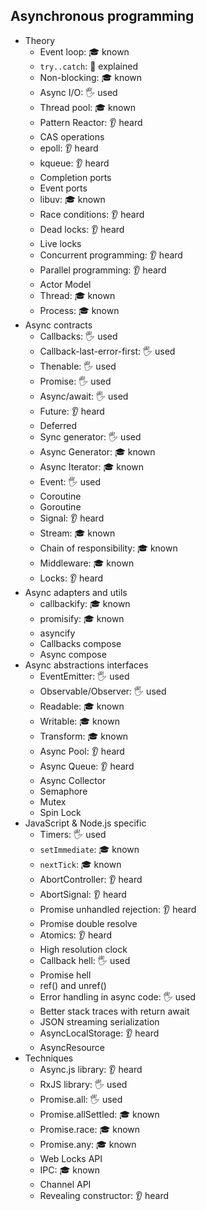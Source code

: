 ## Asynchronous programming

- Theory
  - Event loop: 🎓 known
  - `try..catch`: 🙋 explained
  - Non-blocking: 🎓 known
  - Async I/O: 🖐️ used
  - Thread pool: 🎓 known
  - Pattern Reactor: 👂 heard
  - CAS operations
  - epoll: 👂 heard
  - kqueue: 👂 heard
  - Completion ports
  - Event ports
  - libuv: 🎓 known
  - Race conditions: 👂 heard
  - Dead locks: 👂 heard
  - Live locks
  - Concurrent programming: 👂 heard
  - Parallel programming: 👂 heard
  - Actor Model
  - Thread: 🎓 known
  - Process: 🎓 known
- Async contracts
  - Callbacks: 🖐️ used
  - Callback-last-error-first: 🖐️ used
  - Thenable: 🖐️ used
  - Promise: 🖐️ used
  - Async/await: 🖐️ used
  - Future: 👂 heard
  - Deferred
  - Sync generator: 🖐️ used
  - Async Generator: 🎓 known
  - Async Iterator: 🎓 known
  - Event: 🖐️ used
  - Coroutine
  - Goroutine
  - Signal: 👂 heard
  - Stream: 🎓 known
  - Chain of responsibility: 🎓 known
  - Middleware: 🎓 known
  - Locks: 👂 heard
- Async adapters and utils
  - callbackify: 🎓 known
  - promisify: 🎓 known
  - asyncify
  - Callbacks compose
  - Async compose
- Async abstractions interfaces
  - EventEmitter: 🖐️ used
  - Observable/Observer: 🖐️ used
  - Readable: 🎓 known
  - Writable: 🎓 known
  - Transform: 🎓 known
  - Async Pool: 👂 heard
  - Async Queue: 👂 heard
  - Async Collector
  - Semaphore
  - Mutex
  - Spin Lock
- JavaScript & Node.js specific
  - Timers: 🖐️ used
  - `setImmediate`: 🎓 known
  - `nextTick`: 🎓 known
  - AbortController: 👂 heard
  - AbortSignal: 👂 heard
  - Promise unhandled rejection: 👂 heard
  - Promise double resolve
  - Atomics: 👂 heard
  - High resolution clock
  - Callback hell: 🖐️ used
  - Promise hell
  - ref() and unref()
  - Error handling in async code: 🖐️ used
  - Better stack traces with return await
  - JSON streaming serialization
  - AsyncLocalStorage: 👂 heard
  - AsyncResource
- Techniques
  - Async.js library: 👂 heard
  - RxJS library: 🖐️ used
  - Promise.all: 🖐️ used
  - Promise.allSettled: 🎓 known
  - Promise.race: 🎓 known
  - Promise.any: 🎓 known
  - Web Locks API
  - IPC: 🎓 known
  - Channel API
  - Revealing constructor: 👂 heard
